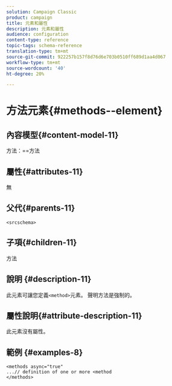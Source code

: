 ```yaml
---
solution: Campaign Classic
product: campaign
title: 元素和屬性
description: 元素和屬性
audience: configuration
content-type: reference
topic-tags: schema-reference
translation-type: tm+mt
source-git-commit: 922257b157f8d76d6e703b0510ff689d1aa4d067
workflow-type: tm+mt
source-wordcount: '40'
ht-degree: 20%

---
```



# 方法元素{#methods--element}

## 內容模型{#content-model-11}

方法：==方法

## 屬性{#attributes-11}

無

## 父代{#parents-11}

`<srcschema>`

## 子項{#children-11}

方法

## 說明 {#description-11}

此元素可讓您定義`<method>`元素。 聲明方法是強制的。

## 屬性說明{#attribute-description-11}

此元素沒有屬性。

## 範例 {#examples-8}

```
<methods async="true"
...// definition of one or more <method
</methods>
```
